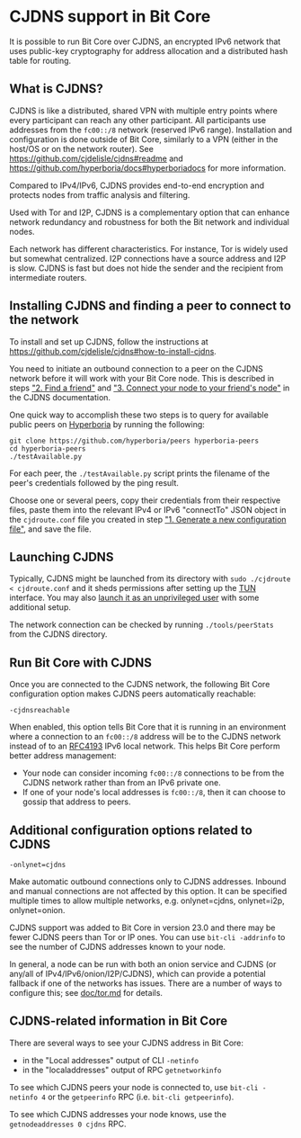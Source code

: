 # CJDNS support in Bit Core

It is possible to run Bit Core over CJDNS, an encrypted IPv6 network that
uses public-key cryptography for address allocation and a distributed hash table
for routing.

## What is CJDNS?

CJDNS is like a distributed, shared VPN with multiple entry points where every
participant can reach any other participant. All participants use addresses from
the `fc00::/8` network (reserved IPv6 range). Installation and configuration is
done outside of Bit Core, similarly to a VPN (either in the host/OS or on
the network router). See https://github.com/cjdelisle/cjdns#readme and
https://github.com/hyperboria/docs#hyperboriadocs for more information.

Compared to IPv4/IPv6, CJDNS provides end-to-end encryption and protects nodes
from traffic analysis and filtering.

Used with Tor and I2P, CJDNS is a complementary option that can enhance network
redundancy and robustness for both the Bit network and individual nodes.

Each network has different characteristics. For instance, Tor is widely used but
somewhat centralized. I2P connections have a source address and I2P is slow.
CJDNS is fast but does not hide the sender and the recipient from intermediate
routers.

## Installing CJDNS and finding a peer to connect to the network

To install and set up CJDNS, follow the instructions at
https://github.com/cjdelisle/cjdns#how-to-install-cjdns.

You need to initiate an outbound connection to a peer on the CJDNS network
before it will work with your Bit Core node. This is described in steps
["2. Find a friend"](https://github.com/cjdelisle/cjdns#2-find-a-friend) and
["3. Connect your node to your friend's
node"](https://github.com/cjdelisle/cjdns#3-connect-your-node-to-your-friends-node)
in the CJDNS documentation.

One quick way to accomplish these two steps is to query for available public
peers on [Hyperboria](https://github.com/hyperboria) by running the following:

```
git clone https://github.com/hyperboria/peers hyperboria-peers
cd hyperboria-peers
./testAvailable.py
```

For each peer, the `./testAvailable.py` script prints the filename of the peer's
credentials followed by the ping result.

Choose one or several peers, copy their credentials from their respective files,
paste them into the relevant IPv4 or IPv6 "connectTo" JSON object in the
`cjdroute.conf` file you created in step ["1. Generate a new configuration
file"](https://github.com/cjdelisle/cjdns#1-generate-a-new-configuration-file),
and save the file.

## Launching CJDNS

Typically, CJDNS might be launched from its directory with
`sudo ./cjdroute < cjdroute.conf` and it sheds permissions after setting up the
[TUN](https://en.wikipedia.org/wiki/TUN/TAP) interface. You may also [launch it as an
unprivileged user](https://github.com/cjdelisle/cjdns/blob/master/doc/non-root-user.md)
with some additional setup.

The network connection can be checked by running `./tools/peerStats` from the
CJDNS directory.

## Run Bit Core with CJDNS

Once you are connected to the CJDNS network, the following Bit Core
configuration option makes CJDNS peers automatically reachable:

```
-cjdnsreachable
```

When enabled, this option tells Bit Core that it is running in an
environment where a connection to an `fc00::/8` address will be to the CJDNS
network instead of to an [RFC4193](https://datatracker.ietf.org/doc/html/rfc4193)
IPv6 local network. This helps Bit Core perform better address management:
  - Your node can consider incoming `fc00::/8` connections to be from the CJDNS
    network rather than from an IPv6 private one.
  - If one of your node's local addresses is `fc00::/8`, then it can choose to
    gossip that address to peers.

## Additional configuration options related to CJDNS

```
-onlynet=cjdns
```

Make automatic outbound connections only to CJDNS addresses. Inbound and manual
connections are not affected by this option. It can be specified multiple times
to allow multiple networks, e.g. onlynet=cjdns, onlynet=i2p, onlynet=onion.

CJDNS support was added to Bit Core in version 23.0 and there may be fewer
CJDNS peers than Tor or IP ones. You can use `bit-cli -addrinfo` to see the
number of CJDNS addresses known to your node.

In general, a node can be run with both an onion service and CJDNS (or any/all
of IPv4/IPv6/onion/I2P/CJDNS), which can provide a potential fallback if one of
the networks has issues. There are a number of ways to configure this; see
[doc/tor.md](https://github.com/bit/bit/blob/master/doc/tor.md) for
details.

## CJDNS-related information in Bit Core

There are several ways to see your CJDNS address in Bit Core:
- in the "Local addresses" output of CLI `-netinfo`
- in the "localaddresses" output of RPC `getnetworkinfo`

To see which CJDNS peers your node is connected to, use `bit-cli -netinfo 4`
or the `getpeerinfo` RPC (i.e. `bit-cli getpeerinfo`).

To see which CJDNS addresses your node knows, use the `getnodeaddresses 0 cjdns`
RPC.

